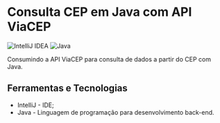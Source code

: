 # Consulta CEP em Java com API ViaCEP

![IntelliJ IDEA](https://img.shields.io/badge/IntelliJIDEA-000000.svg?style=for-the-badge&logo=intellij-idea&logoColor=white) ![Java](https://img.shields.io/badge/java-%23ED8B00.svg?style=for-the-badge&logo=openjdk&logoColor=white)


Consumindo a API ViaCEP para consulta de dados a partir do CEP com Java.

## Ferramentas e Tecnologias

- IntelliJ - IDE;
- Java - Linguagem de programação para desenvolvimento back-end.

